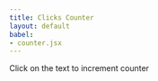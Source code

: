 ```yaml
---
title: Clicks Counter
layout: default
babel:
- counter.jsx
---
```


Click on the text to increment counter

<div id="app"></div>
